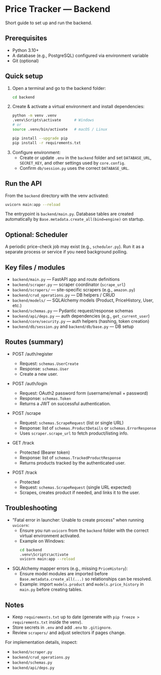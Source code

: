 # Price Tracker — Backend

Short guide to set up and run the backend.

## Prerequisites
- Python 3.10+
- A database (e.g., PostgreSQL) configured via environment variable
- Git (optional)

## Quick setup
1. Open a terminal and go to the backend folder:
   ```sh
   cd backend
   ```
2. Create & activate a virtual environment and install dependencies:
   ```sh
   python -m venv .venv
   .venv\Scripts\activate      # Windows
   # or
   source .venv/bin/activate   # macOS / Linux

   pip install --upgrade pip
   pip install -r requirements.txt
   ```
3. Configure environment:
   - Create or update `.env` in the `backend` folder and set `DATABASE_URL`, `SECRET_KEY`, and other settings used by `core.config`.
   - Confirm `db/session.py` uses the correct `DATABASE_URL`.

## Run the API
From the `backend` directory with the venv activated:
```sh
uvicorn main:app --reload
```
The entrypoint is `backend/main.py`. Database tables are created automatically by `Base.metadata.create_all(bind=engine)` on startup.

## Optional: Scheduler
A periodic price-check job may exist (e.g., `scheduler.py`). Run it as a separate process or service if you need background polling.

## Key files / modules
- `backend/main.py` — FastAPI app and route definitions
- `backend/scraper.py` — scraper coordinator (`scrape_url`)
- `backend/scrapers/` — site-specific scrapers (e.g., `amazon.py`)
- `backend/crud_operations.py` — DB helpers / CRUD
- `backend/models/` — SQLAlchemy models (Product, PriceHistory, User, etc.)
- `backend/schemas.py` — Pydantic request/response schemas
- `backend/api/deps.py` — auth dependencies (e.g., `get_current_user`)
- `backend/core/security.py` — auth helpers (hashing, token creation)
- `backend/db/session.py` and `backend/db/base.py` — DB setup

## Routes (summary)
- POST /auth/register
  - Request: `schemas.UserCreate`
  - Response: `schemas.User`
  - Create a new user.

- POST /auth/login
  - Request: OAuth2 password form (username/email + password)
  - Response: `schemas.Token`
  - Returns a JWT on successful authentication.

- POST /scrape
  - Request: `schemas.ScrapeRequest` (list or single URL)
  - Response: list of `schemas.ProductDetails` or `schemas.ErrorResponse`
  - Uses `scraper.scrape_url` to fetch product/listing info.

- GET /track
  - Protected (Bearer token)
  - Response: list of `schemas.TrackedProductResponse`
  - Returns products tracked by the authenticated user.

- POST /track
  - Protected
  - Request: `schemas.ScrapeRequest` (single URL expected)
  - Scrapes, creates product if needed, and links it to the user.

## Troubleshooting
- "Fatal error in launcher: Unable to create process" when running `uvicorn`:
  - Ensure you run `uvicorn` from the `backend` folder with the correct virtual environment activated.
  - Example on Windows:
    ```sh
    cd backend
    .venv\Scripts\activate
    uvicorn main:app --reload
    ```
- SQLAlchemy mapper errors (e.g., missing `PriceHistory`):
  - Ensure model modules are imported before `Base.metadata.create_all(...)` so relationships can be resolved.
  - Example: import `models.product` and `models.price_history` in `main.py` before creating tables.

## Notes
- Keep `requirements.txt` up to date (generate with `pip freeze > requirements.txt` inside the venv).
- Store secrets in `.env` and add `.env` to `.gitignore`.
- Review `scrapers/` and adjust selectors if pages change.

For implementation details, inspect:
- `backend/scraper.py`
- `backend/crud_operations.py`
- `backend/schemas.py`
- `backend/api/deps.py`